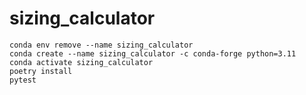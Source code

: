 # sizing_calculator
```shell
conda env remove --name sizing_calculator
conda create --name sizing_calculator -c conda-forge python=3.11
conda activate sizing_calculator
poetry install
pytest
```
